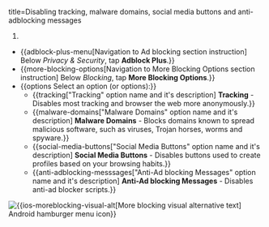 title=Disabling tracking, malware domains, social media buttons and anti-adblocking messages

1. <? include open-setting-ios ?>
* {{adblock-plus-menu[Navigation to Ad blocking section instruction] Below <em>Privacy & Security</em>, tap <strong>Adblock Plus</strong>.}}
* {{more-blocking-options[Navigation to More Blocking Options section instruction] Below <em>Blocking</em>, tap <strong>More Blocking Options</strong>.}}
* {{options Select an option (or options):}}
    * {{tracking["Tracking" option name and it's description] <strong>Tracking</strong> - Disables most tracking and browser the web more anonymously.}}
    * {{malware-domains["Malware Domains" option name and it's description] <strong>Malware Domains</strong> - Blocks domains known to spread malicious software, such as viruses, Trojan horses, worms and spyware.}}
    * {{social-media-buttons["Social Media Buttons" option name and it's description] <strong>Social Media Buttons</strong> - Disables buttons used to create profiles based on your browsing habits.}}
    * {{anti-adblocking-messsages["Anti-Ad blocking Messages" option name and it's description] <strong>Anti-Ad blocking Messages</strong> - Disables anti-ad blocker scripts.}}

![{{ios-moreblocking-visual-alt[More blocking visual alternative text] Android hamburger menu icon}}](images/ios-moreblocking-visual.png)
